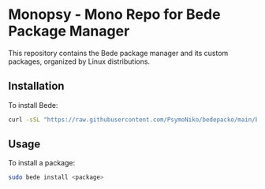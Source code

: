 # Monopsy - Mono Repo for Bede Package Manager

This repository contains the Bede package manager and its custom packages, organized by Linux distributions.

## Installation
To install Bede:
```bash
curl -sSL "https://raw.githubusercontent.com/PsymoNiko/bedepacko/main/bede.sh" -o /usr/local/bin/bede && chmod +x /usr/local/bin/bede
```

## Usage
To install a package:
```bash
sudo bede install <package>
```
